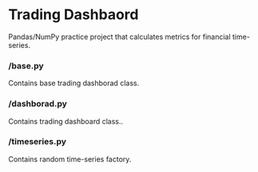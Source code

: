 # Trading Dashbaord

Pandas/NumPy practice project that calculates metrics for financial time-series.

### /base.py

Contains base trading dashborad class.

### /dashborad.py

Contains trading dashboard class..

### /timeseries.py

Contains random time-series factory.

